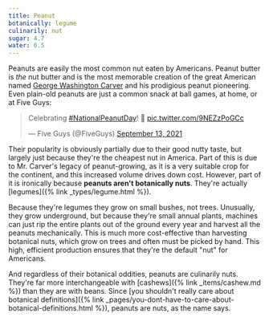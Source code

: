```yaml
---
title: Peanut
botanically: legume
culinarily: nut
sugar: 4.7
water: 6.5
---
```

Peanuts are easily the most common nut eaten by Americans. Peanut butter is <em>the</em> nut butter and is the most memorable creation of the great American named [George Washington Carver](https://www.tuskegee.edu/support-tu/george-washington-carver) and his prodigious peanut pioneering. Even plain-old peanuts are just a common snack at ball games, at home, or at Five Guys:
<blockquote class="twitter-tweet" data-dnt="true"><p lang="en" dir="ltr">Celebrating <a href="https://twitter.com/hashtag/NationalPeanutDay?src=hash&amp;ref_src=twsrc%5Etfw">#NationalPeanutDay</a>! 🥜 <a href="https://t.co/9NEZzPoGCc">pic.twitter.com/9NEZzPoGCc</a></p>&mdash; Five Guys (@FiveGuys) <a href="https://twitter.com/FiveGuys/status/1437446014135320580?ref_src=twsrc%5Etfw">September 13, 2021</a></blockquote> <script async src="https://platform.twitter.com/widgets.js" charset="utf-8"></script> 

Their popularity is obviously partially due to their good nutty taste, but largely just because they're the cheapest nut in America. Part of this is due to Mr. Carver's legacy of peanut-growing, as it is a very suitable crop for the continent, and this increased volume drives down cost. However, part of it is ironically because <strong>peanuts aren't botanically nuts</strong>. They're actually [legumes]({% link _types/legume.html %}).

Because they're legumes they grow on small bushes, not trees. Unusually, they grow underground, but because they're small annual plants, machines can just rip the entire plants out of the ground every year and harvest all the peanuts mechanically. This is much more cost-effective than harvesting botanical nuts, which grow on trees and often must be picked by hand. This high, efficient production ensures that they're the default "nut" for Americans.

And regardless of their botanical oddities, peanuts are culinarily nuts. They're far more interchangeable with [cashews]({% link _items/cashew.md %}) than they are with beans. Since [you shouldn't really care about botanical definitions]({% link _pages/you-dont-have-to-care-about-botanical-definitions.html %}), peanuts are nuts, as the name says.